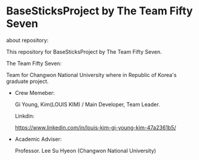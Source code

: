 # BaseSticksProject by The Team Fifty Seven

about repository:

This repository for BaseSticksProject by The Team Fifty Seven.

The Team Fifty Seven:

Team for Changwon National University where in Republic of Korea's graduate project.

- Crew Memeber:

  Gi Young, Kim(LOUIS KIM) / Main Developer, Team Leader.
  
  Linkdin:
  
  https://www.linkedin.com/in/louis-kim-gi-young-kim-47a2361b5/
  
- Academic Adviser:

  Professor. Lee Su Hyeon (Changwon National University)
